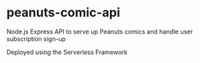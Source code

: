 # peanuts-comic-api

Node.js Express API to serve up Peanuts comics and handle user subscription sign-up

Deployed using the Serverless Framework